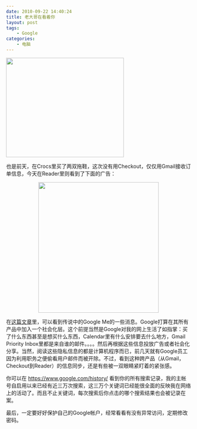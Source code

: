 ```yaml
---
date: 2010-09-22 14:40:24
title: 老大哥在看着你
layout: post
tags:
    - Google
categories:
    - 电脑
---
```

<img class="aligncenter" title="googleAD" src="http://lh3.ggpht.com/_JkjZvHYNoXw/TJzU67VT2CI/AAAAAAABGD0/PgdV95W698Q/s800/Screen%20shot%202010-09-24%20at%2012.40.52%20PM.png" alt="" width="321" height="271" />

也是前天，在Crocs里买了两双拖鞋，这次没有用Checkout，仅仅用Gmail接收订单信息，今天在Reader里则看到了下面的广告：
<p style="text-align:center;"><img class="aligncenter" title="googleAD" src="http://lh4.ggpht.com/_JkjZvHYNoXw/TJzVWIA7CeI/AAAAAAABGD8/WdOSz4MmKDw/s800/Screen-shot-2010-09-22-at-2.08.00-PM.png" alt="" width="328" height="356" /></p>
<a href="http://ztpala.com/wp-content/uploads/2010/09/Screen-shot-2010-09-22-at-2.08.00-PM.png"></a>在<a href="http://techcrunch.com/2010/09/16/details-on-the-google-social-layer-emerge/" target="_blank">这篇文章</a>里，可以看到传说中的Google Me的一些消息。Google打算在其所有产品中加入一个社会化层。这个前提当然是Google对我的网上生活了如指掌：买了什么东西甚至是想买什么东西，Calendar里有什么安排要去什么地方，Gmail Priority Inbox里都是来自谁的邮件。。。。然后再根据这些信息投放广告或者社会化分享。当然，阅读这些隐私信息的都是计算机程序而已，前几天就有Google员工因为利用职务之便偷看用户邮件而被开除。不过，看到这种跨产品（从Gmail，Checkout到Reader）的信息同步，还是有些被一双眼睛紧盯着的紧张感。

你可以在 https://www.google.com/history/ 看到你的所有搜索记录，我的主帐号自启用以来已经有近三万次搜索，这三万个关键词已经能很全面的反映我在网络上的活动了。而且不止关键词，每次搜索后你点击的哪个搜索结果也会被记录在案。

最后，一定要好好保护自己的Google帐户，经常看看有没有异常访问，定期修改密码。